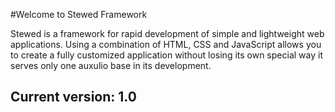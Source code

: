 #Welcome to Stewed Framework

Stewed is a framework for rapid development of simple and lightweight web applications.
Using a combination of HTML, CSS and JavaScript allows you to create a fully customized application without losing its own special way it serves only one auxulio base in its development.

## Current version: 1.0
